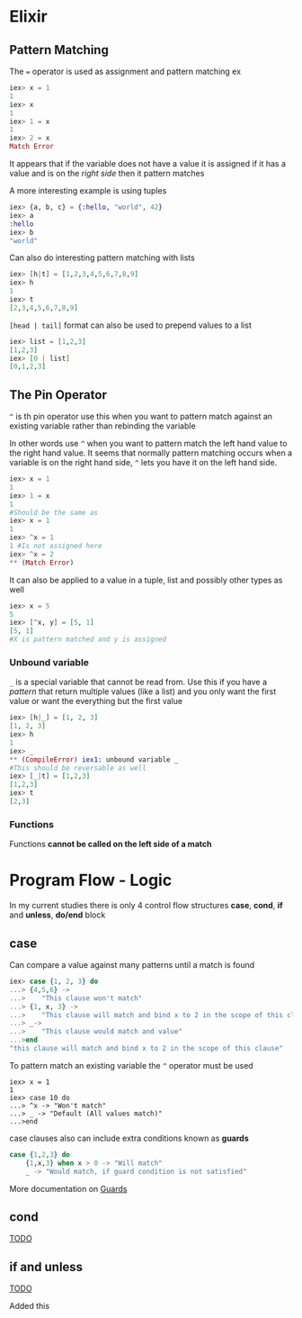 # Elixir 

## Pattern Matching
The <code>=</code> operator is used as assignment and pattern matching
ex
```elixir
iex> x = 1
1
iex> x
1
iex> 1 = x
1
iex> 2 = x
Match Error
```
It appears that if the variable does not have a value it is assigned if it has a value and is on the *right side* then it pattern matches

A more interesting example is using tuples
```elixir
iex> {a, b, c} = {:hello, "world", 42}
iex> a
:hello
iex> b
"world"
```

Can also do interesting pattern matching with lists
```elixir
iex> [h|t] = [1,2,3,4,5,6,7,8,9]
iex> h
1
iex> t
[2,3,4,5,6,7,8,9]
```

<code>[head | tail]</code> format can also be used to prepend values to a list
```elixir
iex> list = [1,2,3]
[1,2,3]
iex> [0 | list]
[0,1,2,3]
```

## The Pin Operator
<code>^</code> is th pin operator
use this when you want to pattern match against an existing variable rather than rebinding the variable

In other words use <code>^</code> when you want to pattern match the left hand value to the right hand value. It seems that normally pattern matching occurs when a variable is on the right hand side, <code>^</code> lets you have it on the left hand side.
```elixir
iex> x = 1
1
iex> 1 = x
1
#Should be the same as
iex> x = 1
1
iex> ^x = 1
1 #Is not assigned here
iex> ^x = 2
** (Match Error)
```
It can also be applied to a value in a tuple, list and possibly other types as well
```elixir
iex> x = 5
5
iex> [^x, y] = [5, 1]
[5, 1]
#X is pattern matched and y is assigned
```
### Unbound variable
<code>_</code> is a special variable that cannot be read from. Use this if you have a *pattern* that return multiple values (like a list) and you only want the first value or want the everything but the first value
```elixir
iex> [h|_] = [1, 2, 3]
[1, 2, 3]
iex> h
1
iex> _
** (CompileError) iex1: unbound variable _
#This should be reversable as well
iex> [_|t] = [1,2,3]
[1,2,3]
iex> t
[2,3]
```

### Functions
Functions __cannot be called on the left side of a match__

# Program Flow - Logic
In my current studies there is only 4 control flow structures __case__, __cond__, __if__ and __unless__, __do/end__ block</code> 

## case
Can compare a value against many patterns until a match is found
```elixir
iex> case {1, 2, 3} do
...> {4,5,6} ->
...>    "This clause won't match"
...> {1, x, 3} ->
...>    "This clause will match and bind x to 2 in the scope of this clause"
...> _->
...>    "This clause would match and value"
...>end
"this clause will match and bind x to 2 in the scope of this clause"
```
To pattern match an existing variable the <code>^</code> operator must be used
```
iex> x = 1
1
iex> case 10 do
...> ^x -> "Won't match"
...> _ -> "Default (All values match)"
...>end
```
case clauses also can include extra conditions known as __guards__
```elixir
case {1,2,3} do
    {1,x,3} when x > 0 -> "Will match"
    _ -> "Would match, if guard condition is not satisfied"
```
More documentation on [Guards](https://elixir-lang.org/docs/master/elixir/guards.html)

## cond
[TODO](https://elixir-lang.org/getting-started/case-cond-and-if.html#if-and-unless)
## if and unless
[TODO](https://elixir-lang.org/getting-started/case-cond-and-if.html#doend-blocks)











Added this 
